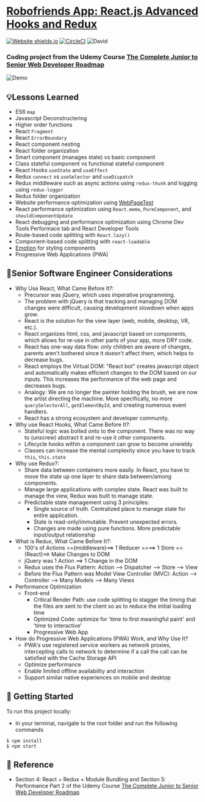 # [Robofriends App: React.js Advanced Hooks and Redux](https://jacobgrisham.github.io/React.js-Advanced-Hooks-and-Redux/)
[![Website shields.io](https://img.shields.io/website-up-down-green-red/http/shields.io.svg)](https://jacobgrisham.github.io/React.js-Advanced-Hooks-and-Redux/)
[![CircleCI](https://img.shields.io/circleci/build/github/JacobGrisham/React.js-Advanced-Hooks-and-Redux)](https://app.circleci.com/pipelines/github/JacobGrisham/React.js-Advanced-Hooks-and-Redux)
![David](https://img.shields.io/david/jacobgrisham/React.js-Advanced-Hooks-and-Redux)
### Coding project from the Udemy Course [The Complete Junior to Senior Web Developer Roadmap](https://www.udemy.com/course/the-complete-junior-to-senior-web-developer-roadmap/)

![Demo](public/demo.gif)

## 💡Lessons Learned
- ES6 `map`
- Javascript Deconstructering
- Higher order functions
- React `Fragment`
- React `ErrorBoundary`
- React component nesting
- React folder organization
- Smart component (manages state) vs basic component
- Class stateful component vs functional stateful component
- React Hooks `useState` and `useEffect`
- Redux `connect` vs `useSelector` and `useDispatch`
- Redux middleware such as async actions using `redux-thunk` and logging using `redux-logger`
- Redux folder organization
- Website performance optimization using [WebPageTest](https://www.webpagetest.org/)
- React performance optimization using `React.memo`, `PureComponent`, and `shouldComponentUpdate`
- React debugging and performance optimization using Chrome Dev Tools Performace tab and React Developer Tools
- Route-based code splitting with `React.lazy()`
- Component-based code splitting with `react-loadable`
- [Emotion](https://emotion.sh/docs/introduction) for styling components
- Progressive Web Applications (PWA)

## 🤔Senior Software Engineer Considerations
- Why Use React, What Came Before It?:
  - Precursor was jQuery, which uses imperative programming.
  - The problem with jQuery is that tracking and managing DOM changes were difficult, causing development slowdown when apps grow.
  - React is the solution for the view layer (web, mobile, desktop, VR, etc.).
  - React organizes html, css, and javascript based on components, which allows for re-use in other parts of your app, more DRY code.
  - React has one-way data flow: only children are aware of changes, parents aren't bothered since it doesn't affect them, which helps to decrease bugs.
  - React employs the Virtual DOM: "React bot" creates javascript object and automatically makes efficient changes to the DOM based on our inputs. This increases the performance of the web page and decreases bugs.
  - Analogy: We are no longer the painter holding the brush, we are now the artist directing the machine. More specifically, no more `querySelectorAll`, `getElementById`, and creating numerous event handlers.
  - React has a strong ecosystem and developer community.
- Why use React Hooks, What Came Before It?:
  - Stateful logic was bolted onto to the component. There was no way to (unscrew) abstract it and re-use it other components.
  - Lifecycle hooks within a component can grow to become unwieldy
  - Classes can increase the mental complexity since you have to track `this`, `this.state`
- Why use Redux?:
  - Share data between containers more easily. In React, you have to move the state up one layer to share data between/among components.
  - Manage large applications with complex state. React was built to manage the view, Redux was built to manage state.
  - Predictable state management using 3 principles:
    - Single source of truth. Centralized place to manage state for entire application.
    - State is read-only/immutable. Prevent unexpected errors.
    - Changes are made using pure functions. More predictable input/output relationship
- What is Redux, What Came Before It?:
  - 100's of Actions ==(middleware)==> 1 Reducer ====> 1 Store ==(React)==> Make Changes to DOM
  - jQuery was 1 Action ==> 1 Change in the DOM
  - Redux uses the Flux Pattern: Action --> Dispatcher --> Store --> View
  - Before the Flux Pattern was Model View Controller (MVC): Action --> Controller --> Many Models --> Many Views
- Performance Optimization
  - Front-end
    - Critical Render Path: use code splitting to stagger the timing that the files are sent to the client so as to reduce the initial loading time
    - Optimized Code: optimize for 'time to first meaningful paint' and 'time to interactive'
    - Progressive Web App
- How do Progressive Web Applications (PWA) Work, and Why Use It?
  - PWA's use registered service workers as network proxies, intercepting calls to network to determine if a call the call can be satisfied with the Cache Storage API
  - Optimize performance
  - Enable limited offline availability and interaction
  - Support similar native experiences on mobile and desktop


## 🚀 Getting Started

To run this project locally:
- In your terminal, navigate to the root folder and run the following commands
```
$ npm install
$ npm start
```

## 📣 Reference
- Section 4: React + Redux + Module Bundling and Section 5: Performance Part 2 of the Udemy Course [The Complete Junior to Senior Web Developer Roadmap](https://www.udemy.com/course/the-complete-junior-to-senior-web-developer-roadmap/)